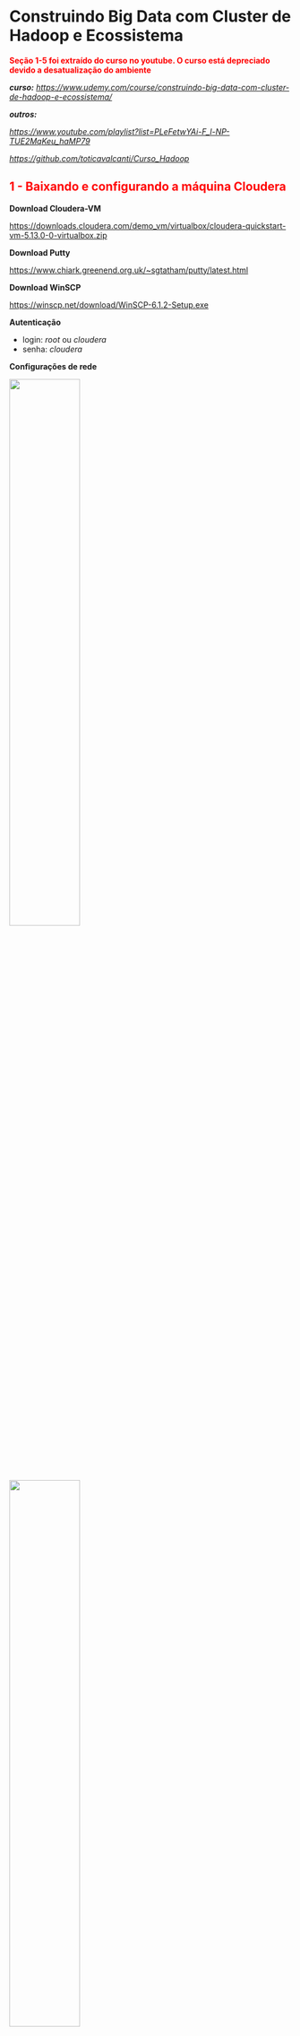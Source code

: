 # Construindo Big Data com Cluster de Hadoop e Ecossistema

<p style="color: red"><b>Seção 1-5 foi extraído do curso no youtube. O curso está depreciado devido a desatualização do ambiente</b></p>

***curso:** https://www.udemy.com/course/construindo-big-data-com-cluster-de-hadoop-e-ecossistema/*

***outros:***

*https://www.youtube.com/playlist?list=PLeFetwYAi-F_l-NP-TUE2MqKeu_haMP79* 

*https://github.com/toticavalcanti/Curso_Hadoop*

<h2 style="color: red">1 - Baixando e configurando a máquina Cloudera </h2>

**Download Cloudera-VM**<br>

https://downloads.cloudera.com/demo_vm/virtualbox/cloudera-quickstart-vm-5.13.0-0-virtualbox.zip

**Download Putty**<br>

https://www.chiark.greenend.org.uk/~sgtatham/putty/latest.html

**Download WinSCP**<br>

https://winscp.net/download/WinSCP-6.1.2-Setup.exe

**Autenticação**<br>

- login: *root* ou *cloudera*
- senha: *cloudera*

**Configurações de rede**

<img src="_images/101.png" width=50%> </img>

<img src="_images/102.png" width=50%> </img>

**Na VM-Cloudera digitar `ifconfig` no CLI para obter os IPS**

<img src="_images/103.png" width=50%> </img>

**Utilizar ip `eth1` ou `eth0` no Putty e WinSCP**

<img src="_images/104.png" width=40%> </img>

<h2 style="color: red">2 - Componentes principais </h2>

**Há dois tipos de nós básicos**

- **NÓS MESTRES (MASTERS)** coordena os nós trabalhadores, geralmente são os pontos de entrada para o acesso do usuário ao cluster;
- **NÓS TRABALHADORES** aceitam as tarefas designadas pelos nós mestres para armazenar dados, ler dados ou executar uma aplicação em particular.

Tanto o HDFS como o YARN têm vários serviços mestres responsáveis pela coordenação dos serviços trabalhadores que executam em cada nó

**Serviços do HDFS**

- **NAMENOME (MESTRE)** armazena a árvore de diretórios do sistema de arquivos, metadados de arquivos e as localizações de cada arquivo nc cluster. ele não armazena dados e nem passa dados do datanode ao cliente, o que ele faz é apontar os datanodes corretos aos clientes
- **NAMENOME SECUNDÁRIO (MESTRE)** executam tarefas de manutenção (housekeeping) e de pontos de verificação (checkpointing) em nome do namenode (ele não é um namenode de backup)
- **DATANODE (TRABALHADOR)** armazena e administra blocos HDFS no disco local e informa a saúde e o status de repositórios individuais de dados ao NAMENOME.

**Serviços do YARN**

- **ResourceManager (MESTRE)** aloca e monitora recursos disponíveis no cluster (memória e processadores) para as aplicações e trata do escalonamento dos jobs no cluster
- **ApplicationMaster (MESTRE)** coordena uma aplicação em particular executada no cluster de acordo com o escalonamento feito pelo ResourceManager
- **NodeManager (TRABALHADOR)** executa e administra tarefas de processamento em um nó individual e informa sobre a saúde e o status das tarefas à medida que elas executam.

<h2 style="color: red">3 - Comandos básicos </h2>

`hadoop` O comando principal do Hadoop.

`fs` Indica que a operação deve ser realizada no sistema de arquivos distribuído do Hadoop.

**Listar o conteúdo do diretório raiz no sistema de arquivos distribuído do Hadoop**

`hadoop fs -ls /` 

- `-ls`: A opção que significa "listar". Isso solicita ao Hadoop que liste o conteúdo do diretório especificado.
- `/`: O caminho do diretório no sistema de arquivos distribuído do Hadoop. Neste caso, é o diretório raiz, indicado pelo caractere "/".

**Criar a estrutura de diretórios necessária para armazenar dados no caminho especificado no sistema de arquivos distribuído do Hadoop**

`hadoop fs -mkdir -p ~user/vlsf2/txts`

- `-p`: Essa opção permite criar diretórios pais conforme necessário. Se o diretório pai não existir, ele será criado junto com o diretório especificado.
- `~user/vlsf2/txts`: O caminho do diretório que você deseja criar.

**Copiar o arquivo local `shakespeare.txt` para o diretório `/user/vlsf2/txts` no sistema de arquivos distribuído do Hadoop**

`hadoop fs -put shakespeare.txt /user/vlsf2/txts`

- `-put`: Indica que você deseja copiar um arquivo do sistema de arquivos local para o HDFS.
- `shakespeare.txt`: O nome do arquivo local que você deseja copiar para o HDFS.
- `/user/vlsf2/txts`: O caminho no HDFS para onde o arquivo será copiado. Neste caso, o caminho é `/user/vlsf2/txts`.

### Acessando via página web

No seu navegador, acessar através o mesmo IP que você se conecta com o Putty ou WinSCP utilizando a porta *8888* http://192.168.1.86:8888/<br>
O HUE, que significa "Hadoop User Experience", é uma interface web de código aberto que facilita a interação com o ecossistema Hadoop. Ele fornece uma interface gráfica para facilitar o gerenciamento, monitoramento e utilização de várias ferramentas e serviços no ambiente Hadoop.

Algumas das funcionalidades do HUE incluem:

1. **Exploração de Dados:** Permite explorar e visualizar dados armazenados no Hadoop HDFS.
2. **Querying e Processamento de Dados:** Oferece suporte a consultas interativas no Hive (um sistema de data warehousing construído sobre o Hadoop) e ao editor de scripts Pig (uma linguagem de alto nível para processamento de dados no Hadoop).
3. **Trabalhos MapReduce:** Facilita o gerenciamento e monitoramento de trabalhos MapReduce.
4. **Agendamento de Trabalhos:** Permite agendar trabalhos no Oozie, um serviço de orquestração de fluxo de trabalho para o Hadoop.
5. **Gerenciamento de Metadados:** Oferece uma interface para gerenciar metadados no Hadoop, como tabelas Hive e fluxos Oozie.
6. **Gerenciamento de Segurança:** Permite a administração de permissões e políticas de segurança para os dados e serviços Hadoop.
7. **Integração com outros Serviços:** Integra-se com vários serviços Hadoop, tornando mais fácil para os usuários interagirem com esses serviços por meio de uma interface gráfica.

<center>
  <p>Localizando os arquivos armazenados no HDFS através do HUE</p>
</center>

<img src="_images/301.png" width=15%> </img>

<center>
  <p>Exemplo do arquivo shakespeare.txt no HDFS</p>
</center>
<img src="_images/302.png" width=50%> </img>

<img src="_images/303.png" width=100%> </img>

<h2 style="color: red">4 - Contagem de palavras usando PySpark  </h2>

Entre no shell do Spark digitando `pyspark`

```python
# -*- coding: utf-8 -*-
from pyspark import SparkContext, SparkConf

#Cria a app com o nome WordCount
conf = SparkConf().setAppName("WordCount")

#Instacia o SparkContext -- Não é obrigatório porque o Spark já cria um SparkContext
sc = SparkContext.getOrCreate()

#Cria o RDD com o conte�do do shakespeare.txt
contentRDD = sc.textFile("/user/vlsf2/txts/shakespeare.txt")

#Elimina as linha em branco
filter_empty_lines = contentRDD.filter(lambda x: len(x) > 0)

#Splita as palavras pelo espa�o em branco entre elas
words = filter_empty_lines.flatMap(lambda x: x.split(' '))

#Map-Reduce da contagem das palavras
wordcount = words.map(lambda x:(x,1)) \
.reduceByKey(lambda x, y: x + y) \
.map(lambda x: (x[1], x[0])).sortByKey(False)

#Imprime o resultado
for word in wordcount.collect():
	print(word)

#Salva o resultado no HDFS dentro da pasta /user/vlsf2/txts
wordcount.saveAsTextFile("/user/vlsf2/txts")
```

<h2 style="color: red">5 - Ingestão de dados com Flume  </h2>

- **Twitter**: fonte de dados (streaming) 
- **Flume**: coletor dos dados
- **Hive**: realizar consulta nos dados
- **Spark**: script de análise

<img src="_images/501.png"> </img>

### Flume: Arquitetura

O **Flume** é um serviço de ingestão de dados para coletar, agregar e transportar grandes quantidades de fluxo de dados (streaming), como por exemplo: arquivos de log, eventos, dados de redes sociais, sensores, etc. de várias fontes para um armazenamento de dados centralizado (hbase, hdfs...)

**Outras soluções**

- **Facebook's Scribe** é uma ferramenta imensamente popular que é usada para agregar e transmitir (streaming) dados de log. ele é projetado para dimensionar um número muito grande de nós e ser robusto em relação a falhas de nós e de rede
- **Aрасhе Kafka** foi desenvolvido pela apache software foundation. é um agente de mensagens de código aberto. usando kafka, podemos lidar com feeds com alta taxa de transferência (high throughput) e baixa latência.

O **Evento** consiste em duas partes principais: o **cabeçalho (Header)** e a **carga útil (Payload)**:

1. **Evento (Event):**
   - O evento é a unidade básica de dados no Apache Flume.
   - Ele representa a informação que está sendo transferida de uma **origem (source)** para um **destino (sink)**.
   - Cada evento contém um cabeçalho **(Header)** e uma carga útil **(Payload)**.
2. **Cabeçalho (Event Header):**
   - O cabeçalho é uma parte do evento que contém metadados ou informações sobre o próprio evento.
   - Esses metadados incluem detalhes como timestamps, identificadores únicos, e informações adicionais que descrevem o contexto do evento.
   - O cabeçalho fornece informações importantes para o processamento e roteamento do evento através do pipeline do Flume.
3. **Carga Útil (Payload):**
   - A carga útil é a parte principal do evento que contém os dados reais que estão sendo transferidos.
   - Pode ser qualquer tipo de informação, como logs, mensagens, ou qualquer outra forma de dados que você esteja movendo com o Apache Flume.
   - A carga útil é a parte do evento que é realmente consumida e processada pelo Flume para ser movida através do sistema.

​	<img src="_images/503.png" width=50%> </img>

1. **Source:**
   - A Source é a origem dos dados no Apache Flume.
   - Ela é responsável por coletar ou receber dados a partir de uma fonte externa, como logs, eventos de servidor, ou fluxos de dados.
   - A Source é o ponto de entrada no pipeline do Flume, e sua função principal é gerar eventos que serão processados e movidos através do sistema.
2. **Channel:**
   - O Channel é um componente de armazenamento temporário no Apache Flume.
   - Ele atua como um buffer entre a Source e a Sink, permitindo o armazenamento temporário dos eventos enquanto aguardam processamento adicional.
   - Existem diferentes tipos de canais no Flume, como canais de memória, canais de arquivo e canais JDBC, que oferecem diferentes formas de armazenamento temporário.
3. **Sink:**
   - A Sink é o destino final dos dados no Apache Flume.
   - Ela é responsável por consumir os eventos provenientes do Channel e realizar a ação final, que pode ser o armazenamento em um banco de dados, a escrita em arquivos, ou a transferência para outro sistema.
   - A Sink representa o ponto de saída do pipeline do Flume.

**Relacionamento entre Source, Channel e Sink:**

- A Source gera eventos que são colocados no Channel.
- O Channel armazena temporariamente os eventos antes que eles sejam consumidos pela Sink.
- A Sink consome os eventos do Channel e executa a ação final, movendo os dados para o destino desejado.

​    <img src="_images/502.png" width=50%> </img>

1. **Interceptors:**
   - Os Interceptors são módulos opcionais que podem ser configurados em uma Source ou Sink no Apache Flume.
   - Sua função é manipular ou enriquecer eventos à medida que passam pelo pipeline.
   - Os Interceptors podem ser usados para adicionar metadados, modificar o conteúdo do evento ou realizar outras transformações antes que o evento alcance o próximo estágio do pipeline.
2. **Channel Selectors:**
   - Os Channel Selectors são responsáveis por direcionar eventos para canais específicos dentro do Apache Flume.
   - Quando há mais de um canal disponível (por exemplo, canais de memória e canais de arquivo), o Channel Selector decide para qual canal um evento específico deve ser encaminhado.
   - Existem diferentes tipos de Channel Selectors, como replicação simples, seleção aleatória e lógica personalizada, permitindo flexibilidade na distribuição de eventos entre os canais.
3. **Collectors:**
   - Collectors são responsáveis por coletar eventos de múltiplos canais e entregá-los a uma Sink no Apache Flume.
   - Quando há mais de um canal disponível e uma Sink única, o Collector é usado para reunir eventos de diferentes canais e enviá-los à Sink para o processamento final.
   - O uso de Collectors é especialmente útil em cenários em que os eventos podem ser distribuídos entre diferentes canais antes de serem consolidados e enviados para a Sink.

**Relacionamento entre Interceptors, Channel Selectors e Collectors:**

- Interceptors podem ser configurados nas Sources ou Sinks para manipular eventos durante a coleta ou entrega.
- Channel Selectors são utilizados para decidir para qual canal um evento deve ser enviado, permitindo uma distribuição eficiente de eventos entre diferentes armazenamentos temporários.
- Collectors são usados para reunir eventos de diferentes canais e entregá-los à Sink, consolidando os dados antes do processamento final.

### Flume: Tipos de fluxos

No Apache Flume, os conceitos de Multi-hop flow, Fan-out flow e Fan-in flow referem-se a diferentes padrões de fluxo de eventos no sistema:

1. **Multi-hop Flow:**

   - Em um Multi-hop Flow, os eventos fluem através de vários nós do Apache Flume, ou seja, eles percorrem vários agentes do Flume antes de atingirem seu destino final.
   - Cada agente do Flume age como um intermediário que encaminha os eventos para o próximo agente no caminho até o destino final (Sink).
   - Esse tipo de fluxo é útil quando você tem uma arquitetura distribuída e os eventos precisam passar por vários estágios de processamento antes de alcançar o destino final.

   <img src="_images/504.jpg" width=75%> </img>

2. **Fan-out Flow:**

   - Em um Fan-out Flow, os eventos são replicados para múltiplos destinos simultaneamente.
   - A Source gera um evento, e este é replicado por um Channel Selector para ser enviado para diferentes canais ou Sinks.
   - Cada Sink ou canal recebe uma cópia do evento, permitindo que diferentes processamentos ou armazenamentos sejam realizados independentemente.
   - Esse padrão é útil quando você precisa distribuir os mesmos eventos para diferentes destinos para diferentes finalidades.

   <img src="_images/506.jpg" width=50%> </img>

3. **Fan-in Flow:**

   - Em um Fan-in Flow, os eventos de várias fontes (Sources) são consolidados em um único canal antes de serem enviados para um destino comum (Sink).
   - Cada Source gera eventos que são encaminhados para um canal compartilhado.
   - O canal acumula os eventos de diferentes fontes antes de entregá-los à Sink.
   - Esse padrão é útil quando você precisa consolidar dados de várias fontes antes de realizar uma ação final, como armazenamento em um banco de dados centralizado.

   <img src="_images/505.jpg" width=50%> </img>

**Relacionamento entre Multi-hop Flow, Fan-out Flow e Fan-in Flow:**

- Um Multi-hop Flow pode incluir padrões Fan-out e Fan-in em diferentes estágios do percurso dos eventos.
- Fan-out e Fan-in Flows são comumente usados em conjunto para distribuir eventos para diferentes processamentos e consolidá-los posteriormente.
- A escolha entre esses padrões depende dos requisitos específicos de arquitetura e processamento de dados.

### Flume: configuração do Agente

A configuração do agente é feita por meio de arquivos de configuração. Esses arquivos contêm propriedades que definem como o agente se comportará, quais fontes (sources) serão utilizadas, como os eventos serão processados e para onde serão enviados:

```
AGENT_NAME.SOURCES.SOURCE_NAME.TYPE = VALUE
```

Aqui está uma explicação genérica desses elementos e um exemplo hipotético:

- **AGENT_NAME:** O nome atribuído ao agente. Este nome é usado como prefixo para todas as propriedades relacionadas a esse agente específico.
- **SOURCES:** Indica a seção de configuração onde as fontes são definidas. As fontes são as origens de dados que alimentam o pipeline do Flume.
- **SOURCE_NAME:** O nome atribuído à fonte específica dentro do agente. Cada fonte tem um nome exclusivo dentro de um agente.
- **TYPE:** Indica o tipo de fonte que está sendo configurada. O valor desta propriedade especifica qual implementação de fonte o Flume deve usar.
- **VALUE:** Representa o valor associado à propriedade TYPE. Este valor pode variar dependendo do tipo de fonte.

Exemplo hipotético de configuração de uma fonte de log (assumindo que exista uma implementação chamada `avroSource`):

```
MyAgent.SOURCES.LogSource.TYPE = avroSource
```

Neste exemplo:

- **MyAgent:** O nome do agente é "MyAgent".
- **SOURCES:** Estamos definindo configurações relacionadas às fontes do agente.
- **LogSource:** O nome da fonte é "LogSource".
- **TYPE:** Indica que estamos configurando uma fonte do tipo "avroSourc

### Configuração APP Twitter

Instalar o telnet no Máquina Cloudera `yum -y install telnet`

<p style="color: #1A5276"><b>Terminal 1</b></p>

`flume-ng agent -n a1 -c conf -f conf_vlsf2.conf`

<p style="color: #1A5276"><b>Terminal 2</b></p>

`telnet localhost 44444` 

## 6 - Características iniciais de um ambiente distribuído

1. **Client:**
   - Entidade que faz solicitações ou envia comandos a um sistema ou serviço distribuído.
2. **Management Node:**
   - Nó responsável por controlar e gerenciar outros nós no sistema distribuído, coordenando tarefas e alocando recursos.
3. **Worker Node:**
   - Nó que executa tarefas específicas ou processa dados conforme instruído, sendo coordenado e gerenciado pelos nós de gerenciamento.

<img src="_images/601.gif" width="50%"></img>

**Aplicação em Sistemas Distribuídos de Processamento de Dados:**

- Em sistemas como Apache Hadoop ou Apache Spark, o "Client" pode ser a aplicação ou usuário que envia trabalhos para processamento distribuído.
- O "Management Node" pode ser representado por componentes como ResourceManager no Hadoop ou o Master Node no Spark, que gerenciam a execução e coordenação dos trabalhos.
- Os "Worker Nodes" seriam os nós que realizam efetivamente o processamento de dados, como os DataNodes no Hadoop ou os Worker Nodes no Spark.

<img src="_images/602.png" width="70%"></img>

| **Módulo** | **Função**                                                   | **Descrição**                                                |
| ---------- | ------------------------------------------------------------ | ------------------------------------------------------------ |
| ZooKeeper  | Serviço de Coordenação Distribuída                           | Fornece serviços para coordenação e gerenciamento de configuração em sistemas distribuídos. Amplamente usado para sincronização, eleição de líder e gerenciamento de configurações. |
| Oozie      | Orquestração de Fluxo de Trabalho                            | Sistema de orquestração que permite a criação, agendamento e coordenação de fluxos de trabalho complexos no ambiente Hadoop. Permite a execução sequencial ou condicional de tarefas, facilitando o gerenciamento de processos de dados em grande escala. |
| Spark      | Motor de Processamento de Dados em Memória                   | Framework de processamento de dados distribuído e em memória. Suporta análise de dados em larga escala, processamento de batch e stream, e aprendizado de máquina. |
| Kafka      | Sistema de Mensagens Distribuídas                            | Plataforma de streaming distribuída para ingestão, armazenamento e processamento em tempo real de fluxos de dados. |
| Hive       | Armazenamento e Consulta de Dados                            | Camada de armazenamento e consulta de dados que utiliza a linguagem de consulta HiveQL para interagir com dados armazenados no HDFS. |
| HBase      | Banco de Dados NoSQL Distribuído                             | Banco de dados NoSQL distribuído e orientado a colunas que fornece acesso rápido a grandes volumes de dados. |
| Solr       | Plataforma de Pesquisa de Texto Completa                     | Plataforma de pesquisa de texto completa construída sobre o Apache Lucene. Fornece recursos avançados de pesquisa, indexação e recuperação de dados. |
| Flume      | Coleta, Agregação e Movimentação de Dados                    | Ferramenta para coleta, agregação e movimentação de grandes volumes de dados de logs de diferentes fontes para sistemas de armazenamento centralizados. |
| Sqoop      | Transferência de Dados entre Hadoop e Bancos de Dados Relacionais | Ferramenta para transferência eficiente de dados entre bancos de dados relacionais e o HDFS. |
| Mahout     | Biblioteca de Aprendizado de Máquina                         | Biblioteca de aprendizado de máquina para Hadoop, projetada para implementar algoritmos escaláveis e distribuídos de aprendizado de máquina. |
| Pig        | Linguagem e Plataforma para Análise de Dados                 | Permite a expressão de transformações de dados em uma linguagem chamada Pig Latin, facilitando a escrita de programas para processamento de dados em ambientes Hadoop. |

<div style="float: left">
    <img src="_images/604.png" width="100px" alt="Imagem">
</div>





1. **Hive Clients:**
   - Aplicativos ou ferramentas que interagem com o Apache Hive para executar consultas ou gerenciar metadados.
2. **Hive Services:**
   - Componentes principais que incluem o Hive Driver, Hive Server e Hive CLI, fornecendo funcionalidades essenciais do Apache Hive.
3. **Hive Metastore:**
   - Armazena metadados relacionados a dados no Hadoop, como informações sobre tabelas, partições e esquemas.
4. **File Storage (Armazenamento de Arquivos):**
   - Refere-se à maneira como os dados são armazenados no Hadoop Distributed File System (HDFS), geralmente em formatos otimizados para consultas como texto, Avro, Parquet ou ORC.

<img src="_images/603.png" width="50%"></img>

<div style="float: left">
    <img src="_images/605.webp" width="100px" alt="Imagem">
</div>





O Apache Pig é uma plataforma para análise e processamento de dados no ecossistema Hadoop. Ele fornece uma linguagem chamada Pig Latin, que é uma linguagem de script de alto nível projetada para facilitar a escrita de programas para processamento de dados em larga escala. Aqui estão alguns pontos-chave sobre o Apache Pig:

1. **Linguagem Pig Latin:**
   - Pig Latin é a linguagem de script utilizada no Apache Pig. Ela é projetada para ser simples e expressiva, permitindo que os usuários descrevam operações de transformação de dados em um estilo declarativo.
2. **Modelo de Programação de Fluxo de Dados:**
   - O Apache Pig segue um modelo de programação de fluxo de dados, onde as operações de transformação de dados são expressas como um fluxo de dados dirigido (DAG). Isso facilita a representação de operações complexas em termos de fluxo de dados.
3. **Otimização Automática:**
   - O Pig otimiza automaticamente as operações do usuário sempre que possível, permitindo que os usuários se concentrem na lógica da aplicação em vez de otimizações de execução.
4. **Extensibilidade:**
   - O Pig é extensível, permitindo que os usuários definam suas próprias funções em Java, Python, ou outras linguagens, para realizar operações personalizadas durante o processamento.
5. **Compatibilidade com o Hadoop:**
   - O Pig é executado sobre o Hadoop e aproveita as capacidades do Hadoop Distributed File System (HDFS) para armazenamento distribuído e processamento paralelo.
6. **Facilidade de Aprendizado:**
   - Pig é frequentemente considerado mais acessível para usuários que estão familiarizados com linguagens de script, como Python. Isso facilita a transição de usuários que não têm experiência em programação Java, que é comumente usada em muitas outras tecnologias Hadoop.

```pig
-- Carrega os dados do arquivo CSV
data = LOAD 'usuarios.csv' USING PigStorage(',') AS (nome:chararray, idade:int, cidade:chararray);

-- Filtra usuários com idade válida (idade maior que 0)
usuarios_validos = FILTER data BY idade > 0;

-- Agrupa os usuários por cidade
usuarios_por_cidade = GROUP usuarios_validos BY cidade;

-- Calcula a média de idade para cada cidade
media_idade_por_cidade = FOREACH usuarios_por_cidade GENERATE group AS cidade, AVG(usuarios_validos.idade) AS media_idade;

-- Armazena os resultados
STORE media_idade_por_cidade INTO 'saida/';

-- Exibe os resultados
DUMP media_idade_por_cidade;
```

<img src="_images/605.png"></img>

O **HCatalog** fornece um serviço de metadados que permite a criação, gerenciamento e compartilhamento de metadados sobre dados armazenados no Hadoop Distributed File System (HDFS).

- **Integração com Hive e Pig:** O HCatalog é integrado com o Apache Hive e o Apache Pig, permitindo que essas ferramentas acessem e compartilhem as informações do esquema (metadados) sem a necessidade de redefinir ou duplicar essas informações.

- **APIs para Linguagens de Programação:** O HCatalog fornece APIs para várias linguagens de programação, incluindo Java e Python, permitindo que os desenvolvedores acessem e interajam com os metadados do Hadoop.
- **Facilita a Compartilhamento de Dados:** Ao centralizar os metadados, o HCatalog facilita o compartilhamento de dados entre diferentes aplicativos e projetos dentro do ecossistema Hadoop.

<div style="float: left">
    <img src="_images/606.png" width="100px" alt="Imagem">
</div>



O Apache Spark é um framework de processamento de dados em cluster que se integra ao ecossistema Hadoop. Destacam-se:

- **Processamento em Memória:**
  - Armazenamento de dados em memória para acesso rápido.
- **APIs Amigáveis:**
  - APIs em Scala, Java, Python e SQL para desenvolvimento acessível.
- **Modelo de Programação Avançado:**
  - Suporta operações avançadas para pipelines eficientes.
- **Diversos Workloads:**
  - Além de batch, oferece suporte a stream processing, machine learning e processamento de grafos.
- **Spark Core e Módulos Adicionais:**
  - Núcleo do Spark com módulos como Spark SQL, Spark Streaming, MLlib e GraphX.
- **Integração com Hadoop:**
  - Acessa dados do HDFS, pode ser executado em clusters Hadoop existentes.
- **Tempo de Resposta Interativo:**
  - Processamento em memória e DAG contribuem para tempos de resposta rápidos.
- **Estruturas de Dados Abstratas:**
  - Introduz RDDs e DataFrames para simplificar o processamento distribuído.
- **Ecossistema Hadoop Unificado:**
  - Integra-se facilmente com ferramentas Hadoop como Hive, HBase e Flume.

<div style="float: left">
    <img src="_images/608.png" width="100px" alt="Imagem">
</div>





O Apache Storm é um sistema de processamento de dados em tempo real, projetado para lidar com fluxos contínuos de dados e realizar processamento em tempo real em um ambiente distribuído.

- **Topologias de Fluxo de Dados:** Define fluxos de dados por meio de topologias com spouts (fontes) e bolts (processadores).

- **Escalabilidade e Tolerância a Falhas:** Altamente escalável e tolerante a falhas, permitindo processamento contínuo mesmo com falhas de componentes.

- **Modelo de Programação Simples:** Desenvolvimento simples com spouts que emitem dados e bolts que os processam.

- **Integração com Diversas Fontes e Destinos:** Pode se integrar a várias fontes e destinos, como bancos de dados, sistemas de mensagens e APIs externas.

- **Garantia de Processamento:** Oferece garantias de processamento, como "exatamente uma vez" ou "pelo menos uma vez".

- **Ecossistema:** Ecossistema inclui Trident (para operações de estado) e integração com ferramentas Hadoop como HBase e Kafka.

- **Utilizado em Diversos Casos de Uso:** Aplicações em análise de sentimentos, monitoramento em tempo real, detecção de fraudes e IoT.

## 7 - Projetando um ambiente de supercomputação com Hadoop

  <img src="_images/701.png" width="50%"></img>

1. **NameNode:** Gerencia informações sobre onde os dados estão no Hadoop Distributed File System (HDFS). Armazena metadados e é crucial para o HDFS.
2. **DataNode:** Armazena efetivamente os dados no HDFS. Múltiplos DataNodes distribuem e mantêm os blocos de dados no cluster.
3. **Resource Manager:** Gerencia os recursos do cluster. Aloca recursos para diferentes aplicações, garantindo uso eficiente do cluster.
4. **Node Manager:** Roda em cada nó do cluster, monitorando recursos locais como CPU e memória. Responsável por executar e monitorar tarefas (containers) atribuídas pelo Resource Manager.

<div style="display: flex; width: 100%;">
    <img src="_images/702.png" alt="Imagem 1" style="width: 50%; height: auto; display: block;">
    <img src="_images/703.png" alt="Imagem 2" style="width: 50%; height: auto; display: block;">
</div>
## 8 - Entendendo o Sistema de Arquivos Hadoop Distributed Filesystem - HDFS

### NFS (Network File System) 

O NFS (Network File System) é um protocolo que permite que sistemas operacionais compartilhem arquivos e diretórios em uma rede. O NFS permite que computadores em uma rede acessem remotamente os arquivos e diretórios como se estivessem localmente armazenados em seus próprios sistemas.

  <img src="_images/801.png" width="50%"></img>

1. **Servidor NFS:** O servidor NFS é o sistema que possui os arquivos e diretórios que serão compartilhados. Ele disponibiliza esses recursos para outros sistemas na rede.
2. **Cliente NFS:** O cliente NFS é o sistema que acessa os arquivos compartilhados. Ele monta os diretórios remotos do servidor NFS como se fossem parte de seu próprio sistema de arquivos.

### GFS (Google File System)

O GFS (Google File System) é um sistema de arquivos distribuído desenvolvido pelo Google para gerenciar grandes volumes de dados em seus centros de dados. Ele foi projetado para fornecer um armazenamento confiável e de alto desempenho, otimizado para a leitura e gravação eficientes de grandes arquivos, como aqueles usados em aplicações de pesquisa na web e processamento de dados em larga escala.

1. **Distribuição de Dados:** O GFS divide grandes arquivos em blocos fixos (geralmente de 64 ou 128 megabytes) e distribui esses blocos entre vários servidores para permitir o paralelismo e a recuperação de falhas.
2. **Replicação:** Cada bloco de dados é replicado em vários servidores para garantir a durabilidade e a disponibilidade dos dados, mesmo em caso de falha de hardware ou interrupção de serviços.
3. **Mestre (Master) e Trabalhadores (Workers):** O GFS possui um servidor mestre que gerencia os metadados e coordena as operações no sistema. Os servidores trabalhadores armazenam os dados e respondem às solicitações de leitura e gravação dos clientes.

<img src="_images/802.png" width="50%"></img>

### Hadoop Distributed File System (HDFS)

O HDFS, ou Hadoop Distributed File System, é um sistema de arquivos distribuído desenvolvido para lidar com o armazenamento e processamento eficientes de grandes conjuntos de dados em ambientes de computação distribuída. Projetado como parte integrante do ecossistema Hadoop, o HDFS divide arquivos em blocos de tamanho fixo, distribuindo-os em diversos nós de um cluster. Essa abordagem facilita a leitura e gravação paralelas, possibilitando o processamento eficiente de dados em larga escala. Com mecanismos de replicação para tolerância a falhas, balanceamento dinâmico de carga e integração com ferramentas Hadoop, o HDFS é essencial para operações de big data, suportando aplicações como análise de dados, processamento de logs e outras tarefas intensivas em armazenamento e processamento.

1. **Blocos e Distribuição de Dados:** O HDFS divide grandes arquivos em blocos, geralmente de tamanho fixo (por exemplo, 128 MB ou 256 MB).
2. **Servidores Namenode e Datanode:**
   - O Namenode mantém os metadados, como informações sobre a localização dos blocos e a estrutura do arquivo.
   - Os Datanodes armazenam os blocos de dados e respondem às solicitações de leitura e gravação.
3. **Leitura e Gravação em Paralelo:**
   - O HDFS permite a leitura e gravação eficientes de grandes conjuntos de dados em paralelo.
   - Múltiplos nós podem acessar e processar diferentes partes do arquivo simultaneamente.

<img src="_images/803.png" width="50%"></img>

A arquitetura de Rack no HDFS (Hadoop Distributed File System) refere-se à organização física dos nós de dados em racks (estruturas de armazenamento) em um data center. Essa organização é fundamental para otimizar o desempenho e garantir a tolerância a falhas. 


A arquitetura de Rack no HDFS (Hadoop Distributed File System) refere-se à organização física dos nós de dados em racks (estruturas de armazenamento) em um data center. Essa organização é fundamental para otimizar o desempenho e garantir a tolerância a falhas. A arquitetura de Rack no HDFS é projetada com base nos seguintes conceitos:

1. **Nós e Racks:**
   - Um cluster HDFS consiste em vários nós, e esses nós são agrupados em racks.
   - Cada rack contém vários nós de dados.
2. **Localidade de Dados:**
   - O princípio chave é maximizar a localidade de dados, significando que o processamento de dados deve ocorrer o mais próximo possível dos dados armazenados.
   - Isso reduz a latência de acesso aos dados, pois evita transferências desnecessárias pela rede.
3. **Princípio de Colocação de Réplicas:**
   - O HDFS segue o princípio de colocar a primeira réplica localmente no mesmo nó, a segunda em um rack diferente, e a terceira em outro rack distante.
   - Isso garante que haja redundância e recuperação de falhas enquanto mantém a eficiência de localidade de dados.

<img src="_images/804.svg" width="50%"></img>

O HDFS fornece uma interface de linha de comando (CLI) que permite interagir com o sistema de arquivos distribuído. Aqui estão alguns comandos fundamentais do HDFS no CLI:

1. **`hadoop fs -ls <caminho>`:**
   - Lista o conteúdo de um diretório no HDFS.
   - Exemplo: `hadoop fs -ls /user/nome_usuario`.
2. **`hadoop fs -mkdir <caminho>`:**
   - Cria um diretório no HDFS.
   - Exemplo: `hadoop fs -mkdir /user/nome_usuario/diretorio_novo`.
3. **`hadoop fs -put <origem> <destino>`:**
   - Copia arquivos ou diretórios do sistema de arquivos local para o HDFS.
   - Exemplo: `hadoop fs -put arquivo_local.txt /user/nome_usuario/diretorio_hdfs/`.
4. **`hadoop fs -get <origem> <destino>`:**
   - Copia arquivos ou diretórios do HDFS para o sistema de arquivos local.
   - Exemplo: `hadoop fs -get /user/nome_usuario/diretorio_hdfs/arquivo_hdfs.txt .` (o ponto final representa o diretório atual).
5. **`hadoop fs -cat <caminho>`:**
   - Exibe o conteúdo de um arquivo no HDFS.
   - Exemplo: `hadoop fs -cat /user/nome_usuario/arquivo_hdfs.txt`.
6. **`hadoop fs -rm <caminho>`:**
   - Remove um arquivo ou diretório do HDFS.
   - Exemplo: `hadoop fs -rm /user/nome_usuario/arquivo_hdfs.txt`.
7. **`hadoop fs -cp <origem> <destino>`:**
   - Copia arquivos ou diretórios dentro do HDFS.
   - Exemplo: `hadoop fs -cp /user/nome_usuario/arquivo_hdfs.txt /user/nome_usuario/diretorio_destino/`.
8. **`hadoop fs -mv <origem> <destino>`:**
   - Move arquivos ou diretórios dentro do HDFS.
   - Exemplo: `hadoop fs -mv /user/nome_usuario/arquivo_hdfs.txt /user/nome_usuario/diretorio_destino/`.
9. **`hadoop fs -chmod <permissões> <caminho>`:**
   - Modifica as permissões de um arquivo ou diretório no HDFS.
   - Exemplo: `hadoop fs -chmod 755 /user/nome_usuario/arquivo_hdfs.txt`.
10. **`hadoop fs -chown <proprietário:grupo> <caminho>`:**
    - Modifica o proprietário e o grupo de um arquivo ou diretório no HDFS.
    - Exemplo: `hadoop fs -chown nome_novo:grupo_novo /user/nome_usuario/arquivo_hdfs.txt`.

<img src="_images/803.png" width="50%"></img>

1. **NameNode (Mestre):**
   - O NameNode é o mestre do sistema de arquivos HDFS.
   - Armazena metadados, como a estrutura do sistema de arquivos, informações sobre os blocos de dados e os locais dos DataNodes.
   - Mantém um registro de todos os arquivos, diretórios e suas respectivas estruturas hierárquicas.
   - Gerencia os namespaces e controla as operações de leitura e gravação, coordenando a comunicação com os DataNodes.
2. **DataNodes (Nós de Dados):**
   - Os DataNodes são responsáveis pelo armazenamento efetivo dos dados.
   - Armazenam os blocos de dados e replicam esses blocos conforme instruído pelo NameNode.
   - Periodicamente, enviam relatórios de status para o NameNode para informar sobre a saúde e disponibilidade.
   - Executam operações de leitura e gravação conforme instruído pelo cliente ou pelo NameNode.
3. **Secondary NameNode:**
   - Apesar do nome, o Secondary NameNode não é um substituto para o NameNode principal.
   - Ele realiza operações de backup regulares dos metadados do NameNode para evitar perda de dados em caso de falha do NameNode.
   - Não assume automaticamente as funções do NameNode em caso de falha; sua principal responsabilidade é manutenção e backup.

**Fluxo de Operação:**

- Quando um cliente deseja ler ou gravar dados, ele se comunica com o NameNode para obter informações sobre a localização dos blocos de dados.
- O NameNode responde com os locais dos blocos de dados nos DataNodes.
- O cliente então interage diretamente com os DataNodes para acessar ou modificar os dados.

## 9 - Entendendo o MapReduce e o YARN

O MapReduce é um modelo de programação e processamento de dados utilizado no framework Apache Hadoop. O MapReduce divide uma tarefa em duas etapas principais: a fase de mapeamento (Map) e a fase de redução (Reduce).

1. **Map (Mapeamento):**
   - **Input Split:** Os dados de entrada são divididos em partes chamadas "input splits". Cada split é processado por uma instância separada do Mapper.
   - **Função de Mapeamento (Map Function):** O usuário define uma função de mapeamento que é aplicada a cada registro no input split. O resultado do mapeamento é uma lista de pares chave-valor intermediários.
2. **Shuffle e Sort (Embaralhamento e Ordenação):**
   - Os pares chave-valor intermediários produzidos pelos Mappers são agrupados por chave.
   - Os pares agrupados são ordenados, e os resultados são particionados e distribuídos para os Reducers.
3. **Reduce (Redução):**
   - **Função de Redução (Reduce Function):** O usuário define uma função de redução que é aplicada a cada grupo de pares chave-valor com a mesma chave. O resultado é uma lista final de pares chave-valor.
   - O número de Reducers pode ser especificado pelo usuário.
4. **Output (Saída):**
   - Os resultados finais são gravados no sistema de arquivos de saída.

**Exemplo Simpificado de MapReduce:**

Suponha que queremos contar a frequência de palavras em um conjunto de documentos:

- **Map (Mapeamento):** Para cada palavra em um documento, emita um par chave-valor onde a chave é a palavra e o valor é 1.
- **Shuffle e Sort (Embaralhamento e Ordenação):** Agrupe todas as ocorrências da mesma palavra e ordene.
- **Reduce (Redução):** Para cada grupo de palavras, some os valores para obter a contagem total.

<img src="_images/901.png" width="50%"></img>

**Hadoop 1.0:**

- **Arquitetura:** Baseada principalmente no MapReduce e HDFS com um único NameNode.
- **Processamento:** Modelagem rígida centrada no MapReduce.
- **Versatilidade:** Limitada em suportar diferentes tipos de aplicativos.
- **Alta Disponibilidade:** Desafios de alta disponibilidade, especialmente para o NameNode.
- **Gerenciamento de Recursos:** Centralizado e otimizado para o MapReduce.

**Hadoop 2.0:**

- **Arquitetura:** Introdução do YARN (Yet Another Resource Negotiator) para separar gerenciamento de recursos e execução de tarefas.
- **Processamento:** Suporte a vários modelos de processamento, incluindo MapReduce, Spark, Hive, etc.
- **Versatilidade:** Mais flexibilidade para executar diferentes tipos de aplicativos no mesmo cluster.
- **Alta Disponibilidade:** Recursos de alta disponibilidade para o HDFS, permitindo configuração de clusters ativos/ativos.
- **Gerenciamento de Recursos:** Descentralizado com ResourceManager e ApplicationMaster, melhorando a eficiência na utilização de recursos.

**Resumo:** O Hadoop 1.0 é limitado em flexibilidade e versatilidade, com desafios em alta disponibilidade. O Hadoop 2.0, com a introdução do YARN, supera essas limitações, oferecendo suporte a uma variedade de aplicativos, melhor gerenciamento de recursos e maior eficiência, tornando-se uma escolha mais robusta para ambientes de big data.

<img src="_images/902.png" width="75%"></img>

**Resource Manager (Gerenciador de Recursos):**

- **Função:** O Resource Manager é responsável pela alocação global de recursos em um cluster Hadoop. Ele gerencia e coordena os recursos disponíveis em todos os nós do cluster.
- **Localização:** Normalmente, há um único Resource Manager em um cluster Hadoop.
- **Atividades Principais:** Recebe solicitações de recursos de Application Masters, atribui contêineres nos nós e monitora a utilização geral do cluster.

**Node Manager (Gerenciador de Nó):**

- **Função:** O Node Manager é executado em cada nó do cluster e gerencia os recursos locais disponíveis no nó, como CPU e memória.
- **Localização:** Cada nó no cluster tem seu próprio Node Manager.
- **Atividades Principais:** Recebe instruções do Resource Manager para executar e monitorar contêineres, relata o status dos recursos locais e das tarefas em execução.

**Application Master (Mestre de Aplicação):**

- **Função:** O Application Master é uma instância específica para cada aplicativo em execução no cluster. Ele solicita recursos ao Resource Manager e coordena a execução de tarefas no cluster.
- **Localização:** Cada aplicativo em execução tem seu próprio Application Master, que é iniciado em um contêiner no cluster.
- **Atividades Principais:** Negocia recursos com o Resource Manager, solicita a execução de tarefas específicas nos Node Managers e monitora o progresso do aplicativo.

**Resumo:**

- O **Resource Manager** gerencia globalmente os recursos em todo o cluster.
- Os **Node Managers** gerenciam recursos locais em cada nó do cluster.
- Os **Application Masters** são específicos para cada aplicativo, coordenando e solicitando recursos para sua execução no cluster.

## 10 - Linux, ambiente prático

**Exemplo de uso**

<img src="_images/1001.png" width="45%"></img>

**Red Hat Enterprise Linux (RHEL) e CentOS:**

- **Red Hat Enterprise Linux (RHEL):** É uma distribuição Linux empresarial paga, conhecida por sua estabilidade e suporte de longo prazo. RHEL é frequentemente utilizado em ambientes corporativos onde a confiabilidade é crucial. Oferece gerenciamento de pacotes via RPM (Red Hat Package Manager) e utiliza o sistema de inicialização systemd.
- **CentOS:** É uma distribuição de código aberto construída a partir do código-fonte do RHEL. O CentOS tem como objetivo fornecer uma alternativa gratuita e de alta compatibilidade para usuários que desejam a estabilidade do RHEL sem os custos associados à subscrição do suporte.

**SUSE Linux Enterprise Server (SLES) e openSUSE:**

- **SUSE Linux Enterprise Server (SLES):** Uma distribuição Linux empresarial desenvolvida pela SUSE. Assim como o RHEL, é projetada para ambientes corporativos e oferece recursos avançados e suporte premium. Usa o sistema de inicialização YaST (Yet another Setup Tool) e também gerenciamento de pacotes via RPM.
- **openSUSE:** É a versão de código aberto desenvolvida pela comunidade, mantendo uma estreita relação com o SLES. Oferece uma base sólida e um ciclo de desenvolvimento mais rápido. openSUSE usa o sistema de inicialização systemd e o gerenciamento de pacotes Zypper.

**Rocky Linux:**

- **Rocky Linux:** É uma distribuição Linux focada na continuidade do CentOS Linux, após a mudança estratégica da Red Hat. Foi criada para fornecer uma alternativa de código aberto compatível com o RHEL. O projeto Rocky Linux é apoiado por uma comunidade ativa e orientado para a estabilidade e desempenho.

**Ambiente Big Data com Hadoop:**

- **Compatibilidade com Hadoop:** Todas essas distribuições Linux são compatíveis com o Hadoop e outros componentes do ecossistema big data. As características específicas de cada distribuição, como gerenciamento de pacotes e configuração do sistema, podem impactar na facilidade de instalação e manutenção do Hadoop.
- **Stabilidade e Suporte:** RHEL e SLES são frequentemente preferidos em ambientes empresariais que exigem alto nível de suporte e estabilidade. Empresas podem optar pelo CentOS e openSUSE se buscarem uma solução de código aberto com características semelhantes, mas sem a necessidade de suporte pago.
- **Comunidade e Independência:** Projeto Rocky Linux surgiu para atender à demanda de uma distribuição de código aberto continuando o legado do CentOS. Pode ser uma escolha para quem valoriza independência e participação ativa na comunidade.

### Levantando as Virtual Machines

- **3 máquinas Master Nodes** (softwares de apoio do ecossistema Hadoop)
  - Kafka, Hive, Flume, Pig, Zookeeper

- **2 máquinas Slave Nodes** (processamento e armazenamento)
  - HDFS


**O curso recomenda que cada uma das máquinas operem a 2GB RAM*

### Modos de instalação

- **Modo Local (Standalone):** Útil para desenvolvimento e testes locais em uma única máquina sem um verdadeiro ambiente distribuído.

- **Modo Pseudo-Distribuído:** Simula um ambiente distribuído em uma única máquina, permitindo testes de escalabilidade e paralelismo.

- <p style = "color: green"><b>Modo Totalmente Distribuído:</b> A configuração de produção, onde o Hadoop é implantado em um cluster real de máquinas, proporcionando escalabilidade e desempenho para grandes volumes de dados.</p>

### 10.1 Observações do ecossistema Hadoop

- Hadoop processa dados em batch. Consequentemente, ele não deve ser usado para processar dados transacionais. Mas o Hadoop pode resolver muitos outros tipos de problemas relacionados a Big Data.

- Quando um arquivo precisa ser alterado, o procedimento típico no Hadoop é criar uma nova versão do arquivo. Isso envolve a criação de uma cópia modificada do arquivo, e a versão anterior ainda está disponível. Esse processo não apenas mantém a consistência e a integridade dos dados, mas também permite rastrear as mudanças ao longo do tempo.

- <p style="color: red"><b>Hadoop não é um ambiente adequado para fazer consultas SQL tradicionais. Quando se fala em Big Data (500TB; 1PB)</b></p>

## 11 - Instalando Linux

*Downloads:<br> https://download.rockylinux.org/pub/rocky/8/isos/x86_64/Rocky-8.9-x86_64-dvd1.torrent<br>**http://mirror.ci.ifes.edu.br/centos/7.9.2009/isos/x86_64/CentOS-7-x86_64-DVD-2009.torrent***

**O curso realiza o passo a passo para instalar o CentOS*<br>

Dado que foi instalado a maquina virtual através da ISO e configurado o sumário de instalação:

```bash
# Exibe informações sobre as interfaces de rede
ip addr show

# Obtém dinamicamente um endereço IP para a interface enp0s3 via DHCP
dhclient enp0s3

# Exibe novamente informações sobre as interfaces de rede após a atribuição do endereço IP
ip addr show

# Testa a conectividade de rede fazendo ping para o servidor DNS público do Google (8.8.8.8)
ping 8.8.8.8

# Instala os pacotes vim (editor de texto avançado) e net-tools (utilitários de rede) usando o gerenciador de pacotes yum
yum install vim net-tools -y

# Atualiza todos os pacotes do sistema para as versões mais recentes disponíveis
yum update -y

# Desliga a máquina
init 0
```

## 12 - Pré-configuração das imagens

O primeiro processo de montar um cluster de alto desempenho é criar um processo de resolução de nomes.

```bash
ipconfig

> Gateway Padrão. . . . . . . . . . . . . . . : 192.168.1.254 
```

**Na configuração `nmtui`, setar as configurações de acordo com o curso.*<br>Após o fim da configuração, você consegue acessar via Putty a máquina *m1*

<img src="_images/1201.png" width=50%></img>

Realizar o script IaaS

```bash
# Infraestrutura de nosso cluster

# Resolvendo nomes no arquivo /etc/hosts

# Editando o arquivo /etc/hosts usando o editor Vim
vim /etc/hosts

# Mapeamento de IPs para nomes de host
192.168.1.21    m1.local.br    m1
192.168.1.22    m2.local.br    m2
192.168.1.23    m3.local.br    m3
192.168.1.24    s1.local.br    s1
192.168.1.25    s2.local.br    s2

# [A] para entrar no modo de inserção do Vim, permitindo a edição do conteúdo
# [ESC] para sair do modo de inserção e voltar para o modo de comando do Vim
# :wq para salvar as alterações e sair do editor Vim
# Isso significa que, após realizar as edições necessárias, você pressionará [ESC], seguido por :wq e Enter para salvar e sair.


# Desabilitando o SELINUX

# Utilizando o comando sed para substituir a configuração do SELINUX no arquivo /etc/sysconfig/selinux
sed -i 's/^SELINUX=.*/SELINUX=permissive/g' /etc/sysconfig/selinux && cat /etc/sysconfig/selinux

# Utilizando o comando sed para substituir a configuração do SELINUX no arquivo /etc/selinux/config
sed -i 's/^SELINUX=.*/SELINUX=permissive/g' /etc/selinux/config && cat /etc/selinux/config

# setenforce 0 desabilita temporariamente o SELinux no ambiente atual
setenforce 0


# Desabilitando serviços desnecessarios

# systemctl list-unit-files


systemctl disable abrt-ccpp.service
systemctl disable oops.service
systemctl disable abrt-vmcore.service
systemctl disable abrt-xcore.service
systemctl disable abrtd.service

systemctl disable mdmonitor.service
systemctl disable sysstat.service
systemctl disable postfix.service
systemctl disable accounts-daemon.service                     
systemctl disable libstoragemgmt.service
systemctl disable multipathd.service
systemctl disable bluetooth.service
systemctl disable avahi-daemon.service
systemctl disable cups.service

systemctl disable hypervkvpd.servic
systemctl disable hypervvssd.service
systemctl disable kdump.service
systemctl disable ksm.service
systemctl disable ksmtuned.service

systemctl disable libvirtd.service
systemctl disable microcode.service
systemctl disable rtkit-daemon.service
systemctl disable spice-vdagentd.service
systemctl disable smartd.service
systemctl disable sysstat.service
systemctl disable vmtoolsd.service
systemctl disable hypervkvpd.service
systemctl disable systemd-readahead-drop.service
systemctl disable systemd-readahead-replay.service
systemctl disable ModemManager.service
systemctl disable rhsmcertd.service
systemctl disable rngd.service
systemctl disable abrt-oops
systemctl disable abrt-xorg


# Firewall Disable


# Firewall Disable
# Exibe o status atual do serviço firewalld
systemctl status firewalld
# Interrompe (para) o serviço firewalld
systemctl stop firewalld
# Desabilita o serviço firewalld, impedindo que ele seja iniciado automaticamente na inicialização do sistema
systemctl disable firewalld
# Exibe novamente o status do serviço firewalld após desativá-lo
systemctl status firewalld


# Modo configuração alto-desempenho com tuned

# Define o perfil de ajuste para 'throughput-performance' usando o comando tuned-adm
tuned-adm profile throughput-performance

# Exibe o perfil de ajuste ativo (provavelmente 'throughput-performance')
tuned-adm profile

# Ativando relógio externo com Chrony

# Instala o pacote Chrony usando o gerenciador de pacotes Yum
yum install chrony -y

# Configura o fuso horário para 'America/Sao_Paulo'
timedatectl set-timezone America/Sao_Paulo

# Atualiza as configurações no arquivo /etc/chrony.conf para usar servidores NTP brasileiros
sed -i 's/0.centos.pool.ntp.org/gps.ntp.br/g' /etc/chrony.conf
sed -i 's/1.centos.pool.ntp.org/a.st1.ntp.br/g' /etc/chrony.conf
sed -i 's/2.centos.pool.ntp.org/b.st1.ntp.br/g' /etc/chrony.conf
sed -i 's/3.centos.pool.ntp.org/c.st1.ntp.br/g' /etc/chrony.conf

# Inicia o serviço Chrony
systemctl start chronyd

# Exibe o status do serviço Chrony
systemctl status chronyd

# Habilita o serviço Chrony para iniciar automaticamente na inicialização do sistema
systemctl enable chronyd



# Restrição de uso

# Configura mensagens de aviso nos arquivos /etc/issue e /etc/issue.net para informar usuários não autorizados
echo "Acesso Restrito - Somente Usuários Autorizados" >/etc/issue
echo "Suas ações podem ser auditadas a qualquer momento" >>/etc/issue
echo "pela equipe de segurança corporativa." >>/etc/issue

# Configura mensagens de aviso adicionais nos arquivos /etc/issue.net
echo "Acesso Restrito - Somente Usuários Autorizados" >/etc/issue.net
echo "Suas ações podem ser auditadas a qualquer momento" >>/etc/issue.net
echo "pela equipe de segurança corporativa." >>/etc/issue.net

# Cria um arquivo .hushlogin para suprimir mensagens de login desnecessárias
touch .hushlogin

# Atualiza todos os pacotes do sistema usando o gerenciador de pacotes Yum
yum update -y

# Instala pacotes adicionais (wget, net-tools, vim) usando o Yum
yum install wget net-tools vim -y

# Reinicia o sistema
reboot
```

## 13 - Configurando autenticação com o Network Information Service - Serviço NIS

O Network Information Service (NIS) é um serviço de diretório e autenticação utilizado em sistemas Linux e Unix. Seu principal objetivo é centralizar informações de rede, como senhas, grupos, hosts, e outros dados, permitindo que sistemas clientes acessem essas informações de forma centralizada.

### Configuração para o servidor NIS

**Configuração será realizada para a máquina M1*

```bash
# Instalando os pacotes servidores

# Utilizando o gerenciador de pacotes Yum para instalar os pacotes ypserv e rpcbind

# O pacote ypserv é parte do serviço NIS (Network Information Service)
# - O ypserv atua como o servidor NIS, fornecendo acesso centralizado a essas informações.

# O pacote rpcbind é responsável pelo mapeamento de serviços RPC (Remote Procedure Call)
# - O RPC é um protocolo que permite que um programa em um computador solicite um serviço de um programa em outro computador.

yum -y install ypserv rpcbind -y

# Definindo o domínio NIS

# Define o nome do domínio NIS para 'local.br'
ypdomainname local.br

# Adiciona a configuração do domínio NIS ao arquivo /etc/sysconfig/network
echo "NISDOMAIN=local.br" >> /etc/sysconfig/network

# Iniciando os serviços

# Inicia os serviços rpcbind, ypserv, ypxfrd e yppasswdd utilizando o systemctl
systemctl start rpcbind ypserv ypxfrd yppasswdd

# Habilita os serviços rpcbind, ypserv, ypxfrd e yppasswdd para iniciar automaticamente na inicialização do sistema
systemctl enable rpcbind ypserv ypxfrd yppasswdd

# Configurando o servidor NIS

# Executa o script ypinit no diretório /usr/lib64/yp para configurar o servidor NIS em modo mestre (-m)
/usr/lib64/yp/ypinit -m
# pressione [ctrl]+[D] para confirmar e depois [Y]

# Executa o comando make para construir os mapas NIS
# Toda vez que criar ou remover usuários refazer a base de dados do NIS
cd /var/yp
make
```

- Criando um usuário

```bash
# No servidor M1 criar um usuário hadoop
adduser hadoop
passwd hadoop

# Toda vez que criar ou remover usuários refazer a base de dados do NIS
cd /var/yp 
make
```



### Configuração para o cliente NIS

**Configuração será realizada para as máquinas M2, M2, S1 e S2*

**Dado que a máquina M2 é uma cópia de M1, na configuração `nmtui`, setar as configurações de acordo com o curso (nome da máquina = M2; IP para 22.*<br>

```bash
# Instalando os pacotes clientes

# Utilizando o gerenciador de pacotes Yum para instalar os pacotes ypbind e rpcbind
yum -y install ypbind rpcbind

# Definindo o domínio NIS para clientes

# Define o nome do domínio NIS para 'local.br'
ypdomainname local.br

# Adiciona a configuração do domínio NIS ao arquivo /etc/sysconfig/network
echo "NISDOMAIN=local.br" >> /etc/sysconfig/network

# Configurando a autenticação

# Utiliza o comando authconfig para configurar parâmetros relacionados à autenticação
# enablenis: Habilita o suporte ao NIS para autenticação
# nisdomain: Especifica o domínio NIS como 'local.br'
# nisserver: Especifica o servidor NIS como 'm1.local.br'
# enablemkhomedir: Habilita a criação automática de diretórios home para usuários que fazem login pela primeira vez
# update: Atualiza as configurações de autenticação
authconfig \
--enablenis \               
--nisdomain=local.br \      
--nisserver=m1.local.br \   
--enablemkhomedir \         
--update    

# Iniciando os serviços rpcbind e ypbind

# Inicia os serviços rpcbind e ypbind utilizando o systemctl
systemctl start rpcbind ypbind

# Habilita os serviços rpcbind e ypbind para iniciar automaticamente na inicialização do sistema
systemctl enable rpcbind ypbind
```

Em todas as máquinas clientes, aplicar o comando `id hadoop` para verificar se a máquina está conectada no nós.

## 14 - Configurando o Sistema PassswordLess com SSH HostBased

O SSH (Secure Shell) Host-Based é uma abordagem para autenticação no SSH que usa a configuração do host para autenticar usuários. No entanto, devo observar que o uso do SSH Host-Based não é recomendado como uma prática segura. O método mais seguro é o uso de chave pública/privada, especialmente com autenticação baseada em chave.

Para todos os nós, execute:

```bash
# Gerando um par de chaves RSA usando o ssh-keygen

# O comando ssh-keygen é utilizado para criar um par de chaves RSA.
# -t rsa: Especifica o tipo de chave a ser gerado, neste caso, RSA.
# -P '': Define uma senha vazia para a chave privada.
#   Uma senha vazia significa que a chave privada não será protegida por senha.

# A execução deste comando resultará na criação de duas chaves no diretório padrão (~/.ssh/):
# - A chave privada: id_rsa
# - A chave pública: id_rsa.pub

ssh <no> # se já estiver local, não precisa
# Digite a senha
ssh-keygen -t rsa -P ''
exit
```

Para todos os nós, execute:

```bash
# Executando um comando remoto via SSH para criar um arquivo .hushlogin no host

# Este comando é útil para suprimir a exibição de mensagens de boas-vindas ou informações de login
ssh <no> touch .hushlogin
```

### Cliente SSH

- `HostbasedAuthentication yes` habilita a autenticação host-based.
- `EnableSSHKeysign yes` habilita o agente SSH para assinar as requisições de autenticação host-based.

```bash
# Configurando o arquivo ssh_config e distribuindo para hosts remotos usando scp

# Adiciona ou modifica as opções HostbasedAuthentication e EnableSSHKeysign no arquivo.
vim /etc/ssh/ssh_config
      HostbasedAuthentication yes
      EnableSSHKeysign        yes

# Copia o arquivo ssh_config modificado para os hosts remotos 'm2', 'm3', 's1' e 's2' no diretório /etc/ssh/

# Copia para o host 'm2'
scp /etc/ssh/ssh_config m2:/etc/ssh

# Copia para o host 'm3'
scp /etc/ssh/ssh_config m3:/etc/ssh

# Copia para o host 's1'
scp /etc/ssh/ssh_config s1:/etc/ssh

# Copia para o host 's2'
scp /etc/ssh/ssh_config s2:/etc/ssh
```

### Server SSH

- `HostbasedAuthentication yes` habilita a autenticação host-based para o servidor SSH.
- `IgnoreRhosts no` permite que o servidor aceite arquivos `.rhosts` no diretório home dos usuários para autenticação.

```Bash
# Configurando o arquivo sshd_config e distribuindo para hosts remotos usando scp

# Adiciona ou modifica as opções HostbasedAuthentication e IgnoreRhosts no arquivo.
vim /etc/ssh/sshd_config
      HostbasedAuthentication yes
      IgnoreRhosts            no

# Copia o arquivo sshd_config modificado para os hosts remotos 'm2', 'm3', 's1' e 's2' no diretório /etc/ssh/

# Copia para o host 'm2'
scp /etc/ssh/sshd_config m2:/etc/ssh

# Copia para o host 'm3'
scp /etc/ssh/sshd_config m3:/etc/ssh

# Copia para o host 's1'
scp /etc/ssh/sshd_config s1:/etc/ssh

# Copia para o host 's2'
scp /etc/ssh/sshd_config s2:/etc/ssh
```

```bash
# Editando o arquivo shosts.equiv para configurar hosts equivalentes para autenticação host-based

vim /etc/ssh/shosts.equiv
# [A] modo inserção
# [ESC] sair
# [:wq] escrever e quit

# Adiciona os nomes de host equivalentes para autenticação host-based.
# Os hosts listados terão permissão para autenticar usando o método host-based.

m1.local.br
m2.local.br
m3.local.br
s1.local.br
s2.local.br
m1
m2
m3
s1
s2
```

```bash
# Copia o arquivo shosts.equiv do diretório /etc/ssh/ para o diretório /root/
cp /etc/ssh/shosts.equiv /root/.shosts
# Ajusta as permissões do arquivo .shosts para garantir a privacidade e segurança.
chmod 600 /root/.shosts

ssh m2 cp /etc/ssh/shosts.equiv /root/.shosts
ssh m2 chmod 600 /root/.shosts

ssh m3 cp /etc/ssh/shosts.equiv /root/.shosts
ssh m3 chmod 600 /root/.shosts

ssh s1 cp /etc/ssh/shosts.equiv /root/.shosts
ssh s1 chmod 600 /root/.shosts

ssh s2 cp /etc/ssh/shosts.equiv /root/.shosts
ssh s2 chmod 600 /root/.shosts
```

```bash
# Utilizando ssh-keyscan para obter chaves de hosts equivalentes e armazená-las em ssh_known_hosts

# O comando ssh-keyscan é usado para obter chaves públicas de hosts equivalentes
# listados no arquivo shosts.equiv e redirecionar a saída para o arquivo ssh_known_hosts.

# -t rsa: Especifica o tipo de chave a ser recuperado como RSA.
# -f /etc/ssh/shosts.equiv: Indica o arquivo contendo os nomes de host equivalentes.
# >/etc/ssh/ssh_known_hosts: Redireciona a saída do comando para o arquivo ssh_known_hosts.

ssh-keyscan -t rsa -f /etc/ssh/shosts.equiv >/etc/ssh/ssh_known_hosts

scp /etc/ssh/ssh_known_hosts m2:/etc/ssh
scp /etc/ssh/ssh_known_hosts m3:/etc/ssh
scp /etc/ssh/ssh_known_hosts s1:/etc/ssh
scp /etc/ssh/ssh_known_hosts s2:/etc/ssh

# Reiniciando o serviço SSH (sshd)
ssh m1 service sshd restart
ssh m2 service sshd restart
ssh m3 service sshd restart
ssh s1 service sshd restart
ssh s2 service sshd restart
```

**A partir de agora, não é necessário de autenticação para acessar o servidor via SSH teste isso:**

```bash
vim /etc/servers
# Insira essas 5 linhas no arquivo /etc/servers
m1
m2
m3
s1
s2

# Execute isso para ver a data de todos os hosts
for i in `cat /etc/servers`; do ssh $i date; done
```

## 15 - Implementando Gerenciamento de Desempenho com Ganglia

Ganglia é uma estrutura de software de código aberto projetada para o monitoramento e gerenciamento de clusters e sistemas distribuídos. O Gerenciamento de Desempenho com Ganglia refere-se à utilização do Ganglia para coletar, visualizar e analisar dados de desempenho em ambientes distribuídos.

`gmetad` e `gmond` são componentes do sistema de monitoramento de clusters Ganglia. Eles desempenham papéis diferentes no ecossistema do Ganglia. Enquanto o `gmond` é responsável pela coleta e envio de dados de desempenho do nó para o `gmetad`, o `gmetad` atua como um servidor central que armazena e apresenta esses dados de forma agregada e visualmente compreensível.

***Executar em M1 (Master Ganglia)**

```bash
# Baixando o pacote do Ganglia na versão 3.7.2 do SourceForge
wget http://downloads.sourceforge.net/project/ganglia/ganglia%20monitoring%20core/3.7.2/ganglia-3.7.2.tar.gz

# Instalando pacotes necessários para compilar o Ganglia
yum install freetype-devel rpm-build php httpd libpng-devel libart_lgpl-devel python-devel pcre-devel autoconf automake libtool expat-devel rrdtool-devel apr-devel gcc-c++ make pkgconfig -y

# Instalando o repositório EPEL (Extra Packages for Enterprise Linux)
yum install epel-release -y

# Atualizando todos os pacotes do sistema
yum update -y

# Instalando as bibliotecas libconfuse e libconfuse-devel necessárias para o Ganglia
yum install libconfuse libconfuse-devel -y

# Construindo o pacote RPM do Ganglia usando o arquivo tar.gz baixado
rpmbuild -tb ganglia-3.7.2.tar.gz

# Navegando até o diretório que contém os pacotes RPM construídos
cd /root/rpmbuild/RPMS/x86_64/

# Instalando todos os pacotes RPM disponíveis no diretório atual
yum install *.rpm -y

# Navegando novamente até o diretório de pacotes RPM
cd /root/rpmbuild/RPMS/x86_64/

# Removendo pacotes específicos que correspondem ao padrão 'ganglia-gmetad*.rpm'
rm -rf ganglia-gmetad*.rpm

# Copiando todos os pacotes RPM para os diretórios temporários nos hosts remotos usando SCP
scp *.rpm root@m2.local.br:/tmp
scp *.rpm root@m3.local.br:/tmp
scp *.rpm root@s1.local.br:/tmp
scp *.rpm root@s2.local.br:/tmp
```

***Em cada cliente**

```bash
# Cliente
ssh root@m2.local.br

yum install epel-release -y
yum install libconfuse libconfuse-devel -y
yum install /tmp/*.rpm -y
```

***Novamente no Master Ganglia**

```bash
cd /etc/ganglia
vim gmetad.conf

# encontrar a linha data_source e colocar essas informações
data_source "Hadoop Cluster" m1.local.br

# Habilitando o serviço gmetad para iniciar automaticamente durante a inicialização do sistema
systemctl enable gmetad.service
# Iniciando imediatamente o serviço gmetad
systemctl start gmetad.service
```

Alterar o arquivo `/etc/ganglia/gmond.conf` pelo arquivo disponibilizado pelo curso

```bash
# Habilitando o serviço gmond para iniciar automaticamente durante a inicialização do sistema
systemctl enable gmond.service
# Iniciando imediatamente o serviço gmond
systemctl start gmond.service
# Verificando o status do serviço gmond para garantir que está em execução
systemctl status gmond.service
```

**Instalando o portal no VINFRA**

```Bash
# script executado no master
cd /tmp

wget http://downloads.sourceforge.net/project/ganglia/ganglia%20monitoring%20core/3.1.1%20%28Wien%29/ganglia-web-3.1.1-1.noarch.rpm -O ganglia-web-3.1.1-1.noarch.rpm

yum install -y ganglia-web-3.1.1-1.noarch.rpm

yum install httpd -y

systemctl enable httpd.service
systemctl start httpd.service

scp gmond.conf m1.local.br:/etc/ganglia/
scp gmond.conf m2.local.br:/etc/ganglia/
scp gmond.conf m3.local.br:/etc/ganglia/
scp gmond.conf s1.local.br:/etc/ganglia/
scp gmond.conf s2.local.br:/etc/ganglia/
ssh m1.local.br service gmond start
ssh m1.local.br systemctl enable gmond
ssh m2.local.br systemctl enable gmond
ssh m2.local.br systemctl start gmond
ssh m3.local.br systemctl start gmond
ssh m3.local.br systemctl enable gmond
ssh s1.local.br systemctl enable gmond
ssh s1.local.br systemctl start gmond
ssh s2.local.br systemctl start gmond
ssh s2.local.br systemctl enable gmond
```

Acessando o PORTAL: *http://192.168.1.21/ganglia*

<img src="_images/1501.png" width="70%"></img>

## 16 - Implementando o Parallel Distributed Shell (PDSH)

O Parallel Distributed Shell (PDSH) é uma ferramenta de linha de comando projetada para executar comandos em vários hosts em paralelo. Ele é particularmente útil em ambientes distribuídos, como clusters, onde há a necessidade de realizar tarefas em várias máquinas remotas simultaneamente.

**Instalando**

```bash
# Baixando o arquivo pdsh-2.29.tar.bz2 do repositório de armazenamento do Google
wget -c https://storage.googleapis.com/google-code-archive-downloads/v2/code.google.com/pdsh/pdsh-2.29.tar.bz2

# Descompactando o arquivo usando bzip2 e tar
bzip2 -dc pdsh-2.29.tar.bz2 | tar xvf -

# Navegando para o diretório recém-criado pdsh-2.29
cd pdsh-2.29

# Configurando a compilação do PDSH, habilitando suporte SSH e desabilitando suporte RSH
./configure --with-ssh --without-rsh

# Compilando o PDSH
make

# Instalando o PDSH no sistema
make install

# Exibindo a versão do PDSH instalada
pdsh -V

# Editando o script pdsh.sh no diretório /etc/profile.d/
vim /etc/profile.d/pdsh.sh

# Adicionando a seguinte linha para configurar o tipo de comando remoto para ssh
# export PDSH_RCMD_TYPE=ssh

# Atualizando o ambiente atual para refletir as alterações feitas no script pdsh.sh
source /etc/profile.d/pdsh.sh
```

**Testando**

```bash
# Executando o comando 'uname -r' de forma paralela nos hosts 'm3'
pdsh -w m3 uname -r
# Executando uma sequência de comandos de forma paralela nos hosts 's1'
pdsh -w s1 'uname -r; hostname; date'
```

**Automatizando**

```bash
# Criando o diretório /etc/pdsh se ainda não existir
mkdir /etc/pdsh

# Navegando para o diretório /etc/pdsh
cd /etc/pdsh

# Editando o arquivo 'hosts' no diretório /etc/pdsh para listar os hosts 'm1', 'm2', 'm3', 's1' e 's2'
vim hosts

# Inserindo os seguintes hosts no arquivo 'hosts':
# m1
# m2
# m3
# s1
# s2
```

```bash
# Editando o script pdsh.sh no diretório /etc/profile.d/
vim /etc/profile.d/pdsh.sh

# Adicionando as seguintes linhas para configurar o arquivo de hosts para o PDSH
# export WCOLL=/etc/pdsh/hosts

# Atualizando o ambiente atual para refletir as alterações feitas no script pdsh.sh
source /etc/profile.d/pdsh.sh
```

**Testando**

Enquanto `pdsh date` executa o comando em todos os hosts disponíveis no ambiente PDSH, `pdsh -w ^hosts date` executa o comando apenas nos hosts listados no arquivo de hosts especificado. 

```bash
# Executando o comando 'date' de forma paralela em todos os hosts configurados no arquivo de hosts
pdsh date

# Executando o comando 'uptime' de forma paralela nos hosts listados no arquivo de hosts
pdsh -w ^hosts uptime

# Executando o comando 'uptime' de forma paralela nos hosts listados no arquivo de hosts
# Ordenando a saída por host usando o comando 'sort'
pdsh -w ^hosts uptime | sort

# Executando o comando 'cat /proc/cpuinfo' de forma paralela em todos os hosts
# Filtrando a saída usando 'egrep' para exibir informações específicas sobre a CPU
pdsh 'cat /proc/cpuinfo' | egrep 'bogomips|model|cpu'

# Executando uma sequência de comandos de forma paralela nos hosts m1, m2 e m3
# A sequência de comandos inclui 'date', 'sleep 5', e 'date'
pdsh -w m[1-3] "date; sleep 5; date"

```

## 17 - Instalando o Java em todos os Nós do Cluster

***Executar em M1 (Master)**

```bash
# Navegando para o diretório /opt
cd /opt

# Baixando o arquivo JDK (Java Development Kit) versão 8u381 para Linux x64
wget -c https://enos.itcollege.ee/~jpoial/allalaadimised/jdk8/jdk-8u381-linux-x64.tar.gz

# Navegando novamente para o diretório /opt
cd /opt

# Copiando o arquivo JDK para os servidores remotos (m2, m3, s1, s2)
scp jdk-8u381-linux-x64.tar.gz root@m2.local.br:/opt
scp jdk-8u381-linux-x64.tar.gz root@m3.local.br:/opt
scp jdk-8u381-linux-x64.tar.gz root@s1.local.br:/opt
scp jdk-8u381-linux-x64.tar.gz root@s2.local.br:/opt

# Descompactando o arquivo JDK
tar zxvf jdk-8u381-linux-x64.tar.gz

# Renomeando o diretório JDK descompactado para 'java'
mv jdk1.8.0_381/ java

# Removendo o arquivo compactado do JDK
rm -rf jdk-8u381-linux-x64.tar.gz

# Navegando para o diretório /opt/java/
cd /opt/java/

# Configurando as alternativas para o comando 'java'
alternatives --install /usr/bin/java java /opt/java/bin/java 2
# Selecionando a configuração desejada para o comando 'java'
alternatives --config java
# Configurando as alternativas para o comando 'jar'
alternatives --install /usr/bin/jar jar /opt/java/bin/jar 2
# Configurando as alternativas para o comando 'javac'
alternatives --install /usr/bin/javac javac /opt/java/bin/javac 2

# Definindo as alternativas padrão para 'jar' e 'javac'
alternatives --set jar /opt/java/bin/jar
alternatives --set javac /opt/java/bin/javac

# Verificando a versão do Java instalada
java -version

# Editando o script java.sh no diretório /etc/profile.d/
vim /etc/profile.d/java.sh

# Adicionando as seguintes linhas para configurar as variáveis de ambiente relacionadas ao Java
export JAVA_HOME=/opt/java
export JRE_HOME=/opt/java/jre
export PATH=$PATH:/opt/java/bin:/opt/java/jre/bin

# Atualizando o ambiente atual para refletir as alterações feitas no script java.sh
source /etc/profile.d/java.sh

# Copiando o script java.sh para os servidores remotos (m2, m3, s1, s2)
scp /etc/profile.d/java.sh root@m2.local.br:/etc/profile.d
scp /etc/profile.d/java.sh root@m3.local.br:/etc/profile.d
scp /etc/profile.d/java.sh root@s1.local.br:/etc/profile.d
scp /etc/profile.d/java.sh root@s2.local.br:/etc/profile.d
```

***Em cada cliente**

```bash
ssh m2

cd /opt

tar zxvf jdk-8u291-linux-x64.tar.gz

mv jdk1.8.0_291/ java

rm -rf jdk-8u291-linux-x64.tar.gz


cd /opt/java/

alternatives --install /usr/bin/java java /opt/java/bin/java 2

alternatives --config java

alternatives --install /usr/bin/jar jar /opt/java/bin/jar 2
alternatives --install /usr/bin/javac javac /opt/java/bin/javac 2
alternatives --set jar /opt/java/bin/jar
alternatives --set javac /opt/java/bin/javac

java -version

source /etc/profile.d/java.sh
```
